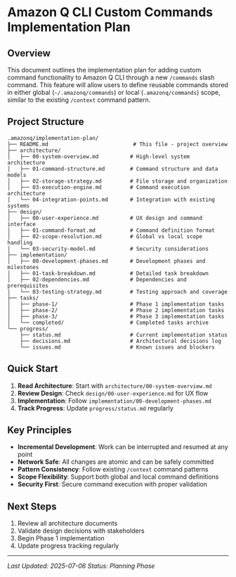 # Amazon Q CLI Custom Commands Implementation Plan

## Overview

This document outlines the implementation plan for adding custom command functionality to Amazon Q CLI through a new `/commands` slash command. This feature will allow users to define reusable commands stored in either global (`~/.amazonq/commands`) or local (`.amazonq/commands`) scope, similar to the existing `/context` command pattern.

## Project Structure

```
.amazonq/implementation-plan/
├── README.md                           # This file - project overview
├── architecture/
│   ├── 00-system-overview.md          # High-level system architecture
│   ├── 01-command-structure.md        # Command structure and data models
│   ├── 02-storage-strategy.md         # File storage and organization
│   ├── 03-execution-engine.md         # Command execution architecture
│   └── 04-integration-points.md       # Integration with existing systems
├── design/
│   ├── 00-user-experience.md          # UX design and command interface
│   ├── 01-command-format.md           # Command definition format
│   ├── 02-scope-resolution.md         # Global vs local scope handling
│   └── 03-security-model.md           # Security considerations
├── implementation/
│   ├── 00-development-phases.md       # Development phases and milestones
│   ├── 01-task-breakdown.md           # Detailed task breakdown
│   ├── 02-dependencies.md             # Dependencies and prerequisites
│   └── 03-testing-strategy.md         # Testing approach and coverage
├── tasks/
│   ├── phase-1/                       # Phase 1 implementation tasks
│   ├── phase-2/                       # Phase 2 implementation tasks
│   ├── phase-3/                       # Phase 3 implementation tasks
│   └── completed/                     # Completed tasks archive
└── progress/
    ├── status.md                      # Current implementation status
    ├── decisions.md                   # Architectural decisions log
    └── issues.md                      # Known issues and blockers
```

## Quick Start

1. **Read Architecture**: Start with `architecture/00-system-overview.md`
2. **Review Design**: Check `design/00-user-experience.md` for UX flow
3. **Implementation**: Follow `implementation/00-development-phases.md`
4. **Track Progress**: Update `progress/status.md` regularly

## Key Principles

- **Incremental Development**: Work can be interrupted and resumed at any point
- **Network Safe**: All changes are atomic and can be safely committed
- **Pattern Consistency**: Follow existing `/context` command patterns
- **Scope Flexibility**: Support both global and local command definitions
- **Security First**: Secure command execution with proper validation

## Next Steps

1. Review all architecture documents
2. Validate design decisions with stakeholders
3. Begin Phase 1 implementation
4. Update progress tracking regularly

---

*Last Updated: 2025-07-06*
*Status: Planning Phase*
